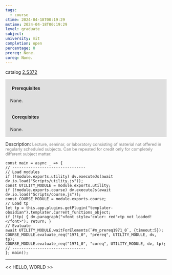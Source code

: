 ```yaml
---
tags:
  - course
ctime: 2024-04-18T00:19:29
mstime: 2024-04-18T00:19:29
level: graduate
subject: 
university: mit
completion: open
percentage: 0
prereq: None.
coreq: None.
---
```


catalog [2.S372](http://student.mit.edu/catalog/m2c.html#2.S372)

<span style="display: block; padding: 15px; background-color: rgb(100, 100, 100, 0.2);"><font id="m_prereq1971_0" style="display: block; font-family: Arial, sans-serif; font-weight: bold; padding: 5px">Prerequisites</font><br><span id="prereq1971_0">None.</span></span>
<span style="display: block; padding: 15px; background-color: rgb(100, 100, 100, 0.2);"><font id="m_coreq1971_0" style="display: block; font-family: Arial, sans-serif; font-weight: bold; padding: 5px">Corequisites</font><br><span id="coreq1971_0">None.</span></span>

<font style="">Description:</font>
<font style="color: grey; font-size: 0.8rem;">Lecture, seminar, or laboratory consisting of material not offered in regularly scheduled subjects. Can be repeated for credit only for completely different subject matter.</font>

```dataviewjs
const main = async _ => {
// --------------------------------
// Load modules
if (!module.exports.utility) dv.executeJs(await dv.io.load("Scripts/utility.js"));
const UTILITY_MODULE = module.exports.utility;
if (!module.exports.course) dv.executeJs(await dv.io.load("Scripts/course.js"));
const COURSE_MODULE = module.exports.course;
// Load tp
let tp = this.app.plugins.getPlugin("templater-obsidian").templater.current_functions_object;
if (!tp) { dv.paragraph("<font style='color: red'>tp not loaded!</font>"); return; }
// Evaluate
await UTILITY_MODULE.waitForElements(`#m_prereq1971_0`, {timeout:5});
COURSE_MODULE.evaluate_req("1971_0", "prereq", UTILITY_MODULE, dv, tp);
COURSE_MODULE.evaluate_req("1971_0", "coreq", UTILITY_MODULE, dv, tp);
// --------------------------------
}; main();
```

---

<< HELLO, WORLD >>
